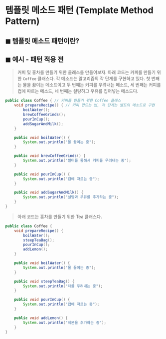 # 템플릿 메소드 패턴 (Template Method Pattern)

## ◼︎ 템플릿 메소드 패턴이란?

## ◼ 예시 - 패턴 적용 전

> 커피 및 홍차를 만들기 위한 클래스를 만들어보자.
> 아래 코드는 커피를 만들기 위한 `Coffee` 클래스다.
> 각 메소드는 알고리즘의 각 단계를 구현하고 있다.
> 첫 번째는 물을 끓이는 메소드이고
> 두 번째는 커피를 우려내는 메소드,
> 세 번째는 커피를 컵에 따르는 메소드,
> 네 번째는 설탕하고 우유를 집어넣는 메소드다.

```java
public class Coffee { // 커피를 만들기 위한 Coffee 클래스
    void prepareRecipe() { // 커피 만드는 법, 각 단계는 별도의 메소드로 구현
        boilWater();
        brewCoffeeGrinds();
        pourInCup();
        addSugarAndMilk();
    }

    public void boilWater() {
        System.out.println("물 끓이는 중");
    }

    public void brewCoffeeGrinds() {
        System.out.println("필터를 통해서 커피를 우려내는 중");
    }

    public void pourInCup() {
        System.out.println("컵에 따르는 중");
    }

    public void addSugarAndMilk() {
        System.out.println("설탕과 우유를 추가하는 중");
    }
}
```

> 아래 코드는 홍차를 만들기 위한 Tea 클래스다.

```java
public class Coffee {
    void prepareRecipe() {
        boilWater();
        steepTeaBag();
        pourInCup();
        addLemon();
    }

    public void boilWater() {
        System.out.println("물 끓이는 중");
    }

    public void steepTeaBag() {
        System.out.println("차를 우려내는 중");
    }

    public void pourInCup() {
        System.out.println("컵에 따르는 중");
    }

    public void addLemon() {
        System.out.println("레몬을 추가하는 중");
    }
}
```

